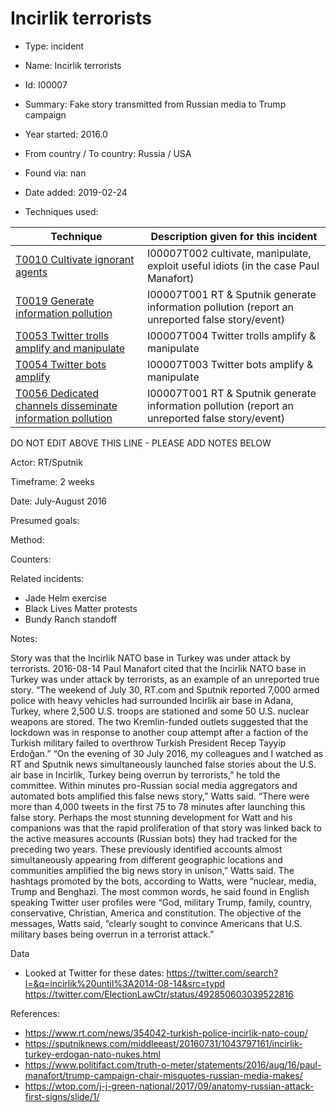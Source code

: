 # Incirlik terrorists

* Type: incident

* Name: Incirlik terrorists

* Id: I00007

* Summary: Fake story transmitted from Russian media to Trump campaign

* Year started: 2016.0

* From country / To country: Russia / USA

* Found via: nan

* Date added: 2019-02-24

* Techniques used: 

| Technique | Description given for this incident |
| --------- | ------------------------- |
| [T0010 Cultivate ignorant agents](../techniques/T0010.md) | I00007T002 cultivate, manipulate, exploit useful idiots (in the case Paul Manafort) |
| [T0019 Generate information pollution](../techniques/T0019.md) | I00007T001 RT & Sputnik generate information pollution (report an unreported false story/event) |
| [T0053 Twitter trolls amplify and manipulate](../techniques/T0053.md) | I00007T004 Twitter trolls amplify & manipulate |
| [T0054 Twitter bots amplify](../techniques/T0054.md) | I00007T003 Twitter bots amplify & manipulate |
| [T0056 Dedicated channels disseminate information pollution](../techniques/T0056.md) | I00007T001 RT & Sputnik generate information pollution (report an unreported false story/event) |

DO NOT EDIT ABOVE THIS LINE - PLEASE ADD NOTES BELOW

Actor: RT/Sputnik

Timeframe: 2 weeks

Date: July-August 2016

Presumed goals: 

Method: 

Counters: 

Related incidents:  

* Jade Helm exercise
* Black Lives Matter protests
* Bundy Ranch standoff

Notes:

Story was that the Incirlik NATO base in Turkey was under attack by terrorists. 
2016-08-14 Paul Manafort cited that the Incirlik NATO base in Turkey was under attack by terrorists, as an example of an unreported true story. 
“The weekend of July 30, RT.com and Sputnik reported 7,000 armed police with heavy vehicles had surrounded Incirlik air base in Adana, Turkey, where 2,500 U.S. troops are stationed and some 50 U.S. nuclear weapons are stored. The two Kremlin-funded outlets suggested that the lockdown was in response to another coup attempt after a faction of the Turkish military failed to overthrow Turkish President Recep Tayyip Erdoğan.”
“On the evening of 30 July 2016, my colleagues and I watched as RT and Sputnik news simultaneously launched false stories about the U.S. air base in Incirlik, Turkey being overrun by terrorists,” he told the committee. Within minutes pro-Russian social media aggregators and automated bots amplified this false news story,” Watts said. “There were more than 4,000 tweets in the first 75 to 78 minutes after launching this false story. Perhaps the most stunning development for Watt and his companions was that the rapid proliferation of that story was linked back to the active measures accounts (Russian bots) they had tracked for the preceding two years. These previously identified accounts almost simultaneously appearing from different geographic locations and communities amplified the big news story in unison,” Watts said. The hashtags promoted by the bots, according to Watts, were “nuclear, media, Trump and Benghazi. The most common words, he said found in English speaking Twitter user profiles were “God, military Trump, family, country, conservative, Christian, America and constitution. The objective of the messages, Watts said, “clearly sought to convince Americans that U.S. military bases being overrun in a terrorist attack.”

Data

* Looked at Twitter for these dates: https://twitter.com/search?l=&q=incirlik%20until%3A2014-08-14&src=typd
https://twitter.com/ElectionLawCtr/status/492850603039522816


References: 
* https://www.rt.com/news/354042-turkish-police-incirlik-nato-coup/
* https://sputniknews.com/middleeast/20160731/1043797161/incirlik-turkey-erdogan-nato-nukes.html
* https://www.politifact.com/truth-o-meter/statements/2016/aug/16/paul-manafort/trump-campaign-chair-misquotes-russian-media-makes/
* https://wtop.com/j-j-green-national/2017/09/anatomy-russian-attack-first-signs/slide/1/ 
